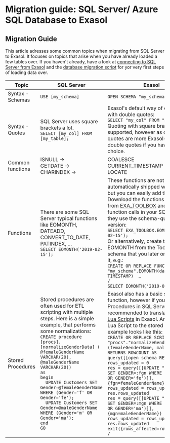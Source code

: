 # Migration guide: SQL Server/  Azure SQL Database to Exasol 
## Migration Guide

This article adresses some common topics when migrating from SQL Server to Exasol. It focuses on topics that arise when you have already loaded a few tables over. If you haven't already, have a look at [connecting to SQL Server from Exasol](https://docs.exasol.com/loading_data/connect_databases/sql_server.htm "Exasol") and the [database migration script](https://github.com/EXASOL/database-migration#sql-server "Exasol") for yor very first steps of loading data over. 


|Topic   |SQL Server   |Exasol   |
|---|---|---|
|Syntax - Schemas   |```USE [my_schema] ```   |```OPEN SCHEMA "my_schema"; ```   |
|Syntax - Quotes   |SQL Server uses square brackets a lot. <br /> ```SELECT [my_col] FROM [my_table];```   |Exasol's default way of quoting is with double quotes: <br /> ```SELECT "my_col" FROM "my_table";```<br />Quoting with square brackets is also supported, however as double quotes are more Exasol-style, use double quotes if you have the choice.   |
|Common functions   |ISNULL → <br />GETDATE → <br />CHARINDEX →   |COALESCE <br />CURRENT_TIMESTAMP <br />LOCATE   |
|Functions   |There are some SQL Server typical functions like EOMONTH, DATEADD, CONVERT_TO_DATE, PATINDEX, … <br />```SELECT EOMONTH('2019-02-15');```   |These functions are not automatically shipped with Exasol, but you can easily add them: Download the functions you need from [EXA_TOOLBOX](https://github.com/exasol/exa-toolbox/tree/master/sqlserver_compatibility "Exasol") and change the function calls in your SQL so that they use the schema-qualified version:<br />```SELECT EXA_TOOLBOX.EOMONTH('2019-02-15');```<br />Or alternatively, create the function EOMONTH from the Toolbox in the schema that you later on want to use it, e.g.:<br />```CREATE OR REPLACE FUNCTION "my_schema".EOMONTH(date_in IN TIMESTAMP)  …```<br />```/```<br />```SELECT EOMONTH('2019-02-15');```    |
|Stored Procedures    |Stored procedures are often used for ETL scripting with multiple steps. Here is a simple example, that performs some normalizations:<br />```CREATE procedure [procs].[normalizeGenderData] ( ```<br />``` @femaleGenderName VARCHAR(20), ```<br />``` @maleGenderName VARCHAR(20)) ```<br />```as```<br />```begin```<br />```  UPDATE Customers SET Gender=@femaleGenderName WHERE (Gender='f' OR Gender='fe');```<br />```  UPDATE Customers SET Gender=@maleGenderName WHERE (Gender='m' OR Gender='ma');```<br />```end```<br />```GO```   |Exasol also has a basic set of function, however if you used Stored Procedures in SQL Server, it's recommended to translate them into [Lua Scripts](https://docs.exasol.com/database_concepts/udf_scripts/lua.htm "Exasol") in Exasol. An equivalent Lua Script to the stored procedure example looks like this:<br />```CREATE OR REPLACE SCRIPT "procs"."normalizeGenderData"(femaleGenderName, maleGenderName) RETURNS ROWCOUNT AS```<br />```query([[open schema RETAIL]]) ```<br />```rows_updated = 0 ```<br />```res = query([[UPDATE "Customers" SET GENDER=:fgn WHERE (GENDER='f' OR GENDER='fe')]], {fgn=femaleGenderName}) ```<br />```rows_updated = rows_updated + res.rows_updated ```<br />```res = query([[UPDATE "Customers" SET GENDER=:mgn WHERE (GENDER='m' OR GENDER='ma')]],{mgn=maleGenderName}) ```<br />```rows_updated = rows_updated + res.rows_updated ```<br />```exit({rows_affected=rows_updated}) ```<br />```/```    |


